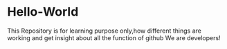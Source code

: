 # Hello-World
This Repository is for learning purpose only,how different things are working and get insight about all the function of github
We are developers!
